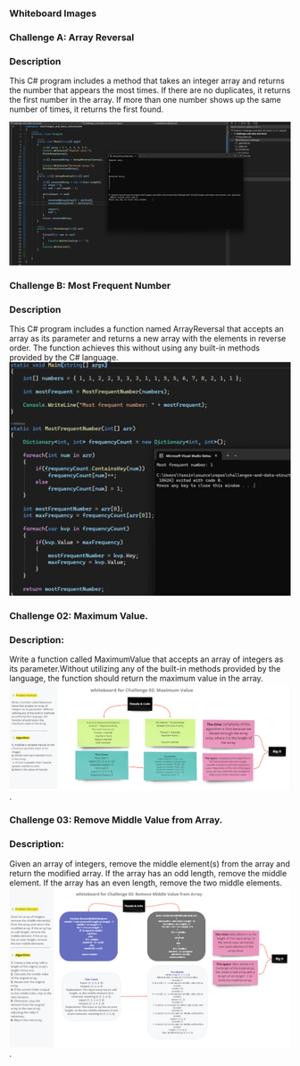 ### Whiteboard Images

### Challenge A: Array Reversal
### Description 
This C# program includes a method that takes an integer array and returns the number that appears the most times. If there are no duplicates, it returns the first number in the array. If more than one number shows up the same number of times, it returns the first found.

![Array Reversal Whiteboard](./whiteboard-challenges/Array-Reversal.png)

### Challenge B: Most Frequent Number
### Description 
This C# program includes a function named ArrayReversal that accepts an array as its parameter and returns a new array with the elements in reverse order. The function achieves this without using any built-in methods provided by the C# language.
![Most Frequent Number Whiteboard](./whiteboard-challenges/Most-FrequentNumber.png)




### Challenge 02: Maximum Value.
### Description:
Write a function called MaximumValue that accepts an array of integers as its parameter.Without utilizing any of the built-in methods provided by the language, the function should return the maximum value in the array.
![Maximum Value Whiteboard](./whiteboard-challenges/Maximum-Value.png).


### Challenge 03: Remove Middle Value from Array.
### Description:
Given an array of integers, remove the middle element(s) from the array and return the modified array. If the array has an odd length, remove the middle element. If the array has an even length, remove the two middle elements.
![Remove Middle Value from Array](./whiteboard-challenges/Remove-Middle-Value-from-Array.png).

